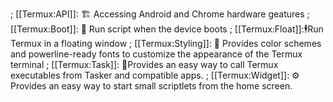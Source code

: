 ; [[Termux:API]]: 🏗 Accessing Android and Chrome hardware geatures
; [[Termux:Boot]]: 🔘 Run script when the device boots
; [[Termux:Float]]:🕴Run Termux in a floating window 
; [[Termux:Styling]]: 🎼 Provides color schemes and powerline-ready fonts to customize the appearance of the Termux terminal
; [[Termux:Task]]: 👷Provides an easy way to call Termux executables from Tasker and compatible apps.
; [[Termux:Widget]]: ⚙ Provides an easy way to start small scriptlets from the home screen.

